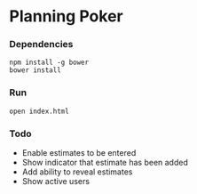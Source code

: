 # Planning Poker

### Dependencies

    npm install -g bower
    bower install

### Run

    open index.html

### Todo

* Enable estimates to be entered
* Show indicator that estimate has been added
* Add ability to reveal estimates
* Show active users